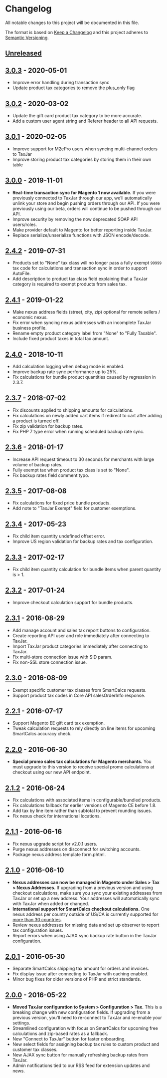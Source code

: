 # Changelog

All notable changes to this project will be documented in this file.

The format is based on [Keep a Changelog](http://keepachangelog.com/en/1.0.0/)
and this project adheres to [Semantic Versioning](http://semver.org/spec/v2.0.0.html).

## [Unreleased]

## [3.0.3] - 2020-05-01
- Improve error handling during transaction sync
- Update product tax categories to remove the plus_only flag

## [3.0.2] - 2020-03-02
- Update the gift card product tax category to be more accurate.
- Add a custom user agent string and Referer header to all API requests.

## [3.0.1] - 2020-02-05
- Improve support for M2ePro users when syncing multi-channel orders to TaxJar
- Improve storing product tax categories by storing them in their own table

## [3.0.0] - 2019-11-01
- **Real-time transaction sync for Magento 1 now available.** If you were previously connected to TaxJar through our app, we’ll automatically unlink your store and begin pushing orders through our API. If you were previously using our beta, orders will continue to be pushed through our API.
- Improve security by removing the now deprecated SOAP API users/roles.
- Make provider default to Magento for better reporting inside TaxJar.
- Replace serialize/unserialize functions with JSON encode/decode.

## [2.4.2] - 2019-07-31
- Products set to "None" tax class will no longer pass a fully exempt `99999` tax code for calculations and transaction sync in order to support AutoFile.
- Add description to product tax class field explaining that a TaxJar category is required to exempt products from sales tax.

## [2.4.1] - 2019-01-22
- Make nexus address fields (street, city, zip) optional for remote sellers / economic nexus.
- Fix error when syncing nexus addresses with an incomplete TaxJar business profile.
- Rename empty product category label from "None" to "Fully Taxable".
- Include fixed product taxes in total tax amount.

## [2.4.0] - 2018-10-11
- Add calculation logging when debug mode is enabled.
- Improve backup rate sync performance up to 25%.
- Fix calculations for bundle product quantities caused by regression in 2.3.7.

## [2.3.7] - 2018-07-02
- Fix discounts applied to shipping amounts for calculations.
- Fix calculations on newly added cart items if redirect to cart after adding a product is turned off.
- Fix zip validation for backup rates.
- Fix PHP 7 type error when running scheduled backup rate sync.

## [2.3.6] - 2018-01-17
- Increase API request timeout to 30 seconds for merchants with large volume of backup rates.
- Fully exempt tax when product tax class is set to "None".
- Fix backup rates field comment typo.

## [2.3.5] - 2017-08-08
- Fix calculations for fixed price bundle products.
- Add note to "TaxJar Exempt" field for customer exemptions.

## [2.3.4] - 2017-05-23
- Fix child item quantity undefined offset error.
- Improve US region validation for backup rates and tax configuration.

## [2.3.3] - 2017-02-17
- Fix child item quantity calculation for bundle items when parent quantity is > 1.

## [2.3.2] - 2017-01-24
- Improve checkout calculation support for bundle products.

## [2.3.1] - 2016-08-29
- Add manage account and sales tax report buttons to configuration.
- Create reporting API user and role immediately after connecting to TaxJar.
- Import TaxJar product categories immediately after connecting to TaxJar.
- Fix multi-store connection issue with SID param.
- Fix non-SSL store connection issue.

## [2.3.0] - 2016-08-09
- Exempt specific customer tax classes from SmartCalcs requests.
- Support product tax codes in Core API salesOrderInfo response.

## [2.2.1] - 2016-07-17
- Support Magento EE gift card tax exemption.
- Tweak calculation requests to rely directly on line items for upcoming SmartCalcs accuracy check.

## [2.2.0] - 2016-06-30
- **Special promo sales tax calculations for Magento merchants.** You must upgrade to this version to receive special promo calculations at checkout using our new API endpoint.

## [2.1.2] - 2016-06-24
- Fix calculations with associated items in configurable/bundled products.
- Fix calculations fallback for earlier versions of Magento CE before 1.8.
- Add tax by line item rather than subtotal to prevent rounding issues.
- Fix nexus check for international locations.

## [2.1.1] - 2016-06-16
- Fix nexus upgrade script for v2.0.1 users.
- Purge nexus addresses on disconnect for switching accounts.
- Package nexus address template form.phtml.

## [2.1.0] - 2016-06-10
- **Nexus addresses can now be managed in Magento under Sales > Tax > Nexus Addresses.** If upgrading from a previous version and using checkout calculations, make sure you sync your existing addresses from TaxJar or set up a new address. Your addresses will automatically sync with TaxJar when added or changed.
- **International support for SmartCalcs checkout calculations.** One nexus address per country outside of US/CA is currently supported for [more than 30 countries](https://developers.taxjar.com/api/reference/#countries).
- Review nexus addresses for missing data and set up observer to report tax configuration issues.
- Report errors when using AJAX sync backup rate button in the TaxJar configuration.

## [2.0.1] - 2016-05-30
- Separate SmartCalcs shipping tax amount for orders and invoices.
- Fix display issue after connecting to TaxJar with caching enabled.
- Minor bug fixes for older versions of PHP and strict standards.

## [2.0.0] - 2016-05-22
- **Moved TaxJar configuration to System > Configuration > Tax.** This is a breaking change with new configuration fields. If upgrading from a previous version, you'll need to re-connect to TaxJar and re-enable your settings.
- Streamlined configuration with focus on SmartCalcs for upcoming free calculations and zip-based rates as a fallback.
- New "Connect to TaxJar" button for faster onboarding.
- New select fields for assigning backup tax rules to custom product and customer tax classes.
- New AJAX sync button for manually refreshing backup rates from TaxJar.
- Admin notifications tied to our RSS feed for extension updates and news.

[Unreleased]: https://github.com/taxjar/taxjar-magento-extension/compare/v3.0.3...HEAD
[3.0.3]: https://github.com/taxjar/taxjar-magento-extension/compare/v3.0.2...v3.0.3
[3.0.2]: https://github.com/taxjar/taxjar-magento-extension/compare/v3.0.1...v3.0.2
[3.0.1]: https://github.com/taxjar/taxjar-magento-extension/compare/v3.0.0...v3.0.1
[3.0.0]: https://github.com/taxjar/taxjar-magento-extension/compare/v2.4.2...v3.0.0
[2.4.2]: https://github.com/taxjar/taxjar-magento-extension/compare/v2.4.1...v2.4.2
[2.4.1]: https://github.com/taxjar/taxjar-magento-extension/compare/v2.4.0...v2.4.1
[2.4.0]: https://github.com/taxjar/taxjar-magento-extension/compare/v2.3.7...v2.4.0
[2.3.7]: https://github.com/taxjar/taxjar-magento-extension/compare/v2.3.6...v2.3.7
[2.3.6]: https://github.com/taxjar/taxjar-magento-extension/compare/v2.3.5...v2.3.6
[2.3.5]: https://github.com/taxjar/taxjar-magento-extension/compare/v2.3.4...v2.3.5
[2.3.4]: https://github.com/taxjar/taxjar-magento-extension/compare/v2.3.3...v2.3.4
[2.3.3]: https://github.com/taxjar/taxjar-magento-extension/compare/v2.3.2...v2.3.3
[2.3.2]: https://github.com/taxjar/taxjar-magento-extension/compare/v2.3.1...v2.3.2
[2.3.1]: https://github.com/taxjar/taxjar-magento-extension/compare/v2.3.0...v2.3.1
[2.3.0]: https://github.com/taxjar/taxjar-magento-extension/compare/v2.2.1...v2.3.0
[2.2.1]: https://github.com/taxjar/taxjar-magento-extension/compare/v2.2.0...v2.2.1
[2.2.0]: https://github.com/taxjar/taxjar-magento-extension/compare/v2.1.2...v2.2.0
[2.1.2]: https://github.com/taxjar/taxjar-magento-extension/compare/v2.1.1...v2.1.2
[2.1.1]: https://github.com/taxjar/taxjar-magento-extension/compare/v2.1.0...v2.1.1
[2.1.0]: https://github.com/taxjar/taxjar-magento-extension/compare/v2.0.1...v2.1.0
[2.0.1]: https://github.com/taxjar/taxjar-magento-extension/compare/v2.0.0...v2.0.1
[2.0.0]: https://github.com/taxjar/taxjar-magento-extension/compare/v1.6.1...v2.0.0
